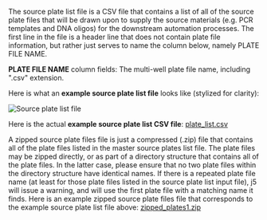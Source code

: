 The source plate list file is a CSV file that contains a list of all of the source plate files that will be drawn upon to supply the source materials (e.g. PCR templates and DNA oligos) for the downstream automation processes. The first line in the file is a header line that does not contain plate file information, but rather just serves to name the column below, namely PLATE FILE NAME.

**PLATE FILE NAME** column fields:
The multi-well plate file name, including ".csv" extension.

Here is what an **example source plate list file** looks like (stylized for clarity):

![Source plate list file](https://dl.dropbox.com/s/y4y84v9qcu4efw7/pastedImage480.png)

Here is the actual **example source plate list CSV file**: [plate_list.csv](http://j5.jbei.org/j5manual/attachments/plate_list1.csv)

A zipped source plate files file is just a compressed (.zip) file that contains all of the plate files listed in the master source plates list file. The plate files may be zipped directly, or as part of a directory structure that contains all of the plate files. In the latter case, please ensure that no two plate files within the directory structure have identical names. If there is a repeated plate file name (at least for those plate files listed in the source plate list input file), j5 will issue a warning, and will use the first plate file with a matching name it finds.
Here is an example zipped source plate files file that corresponds to the example source plate list file above: [zipped_plates1.zip](http://j5.jbei.org/j5manual/attachments/zipped_plates1.zip)